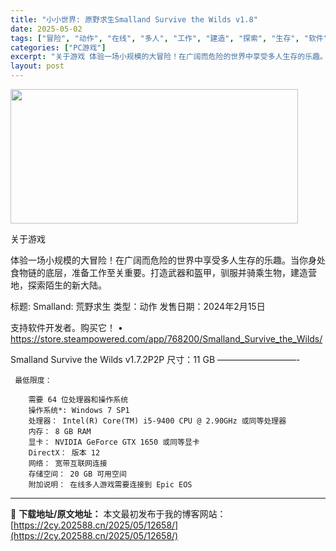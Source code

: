 ```yaml
---
title: "小小世界: 原野求生Smalland Survive the Wilds v1.8"
date: 2025-05-02
tags: ["冒险", "动作", "在线", "多人", "工作", "建造", "探索", "生存", "软件"]
categories: ["PC游戏"]
excerpt: "关于游戏 体验一场小规模的大冒险！在广阔而危险的世界中享受多人生存的乐趣。当你身处食物链的底层，准备工作至关重要。打造武器和盔甲，驯服并骑乘生物，建造营地，探索陌生的新大陆。 标题: Smalland: 荒野求生 类型：动作 发售日期：2024年2月15日 支持软件开发者。购买它！ • https:&hellip;"
layout: post
---
```


<img class="aligncenter size-full wp-image-12648" src="https://2cy.202588.cn/wp-content/uploads/2025/05/2025050215245378.webp" alt="" width="460" height="215" />

关于游戏

体验一场小规模的大冒险！在广阔而危险的世界中享受多人生存的乐趣。当你身处食物链的底层，准备工作至关重要。打造武器和盔甲，驯服并骑乘生物，建造营地，探索陌生的新大陆。

标题: Smalland: 荒野求生
类型：动作
发售日期：2024年2月15日

支持软件开发者。购买它！
• https://store.steampowered.com/app/768200/Smalland_Survive_the_Wilds/

Smalland Survive the Wilds v1.7.2P2P
尺寸：11 GB
—————————- 

     最低限度：

        需要 64 位处理器和操作系统
        操作系统*: Windows 7 SP1
        处理器： Intel(R) Core(TM) i5-9400 CPU @ 2.90GHz 或同等处理器
        内存： 8 GB RAM
        显卡： NVIDIA GeForce GTX 1650 或同等显卡
        DirectX： 版本 12
        网络： 宽带互联网连接
        存储空间： 20 GB 可用空间
        附加说明： 在线多人游戏需要连接到 Epic EOS


---
📖 **下载地址/原文地址：** 本文最初发布于我的博客网站：[https://2cy.202588.cn/2025/05/12658/](https://2cy.202588.cn/2025/05/12658/)
